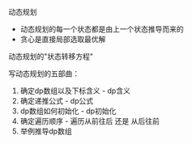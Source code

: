
动态规划

- 动态规划的每一个状态都是由上一个状态推导而来的
- 贪心是直接局部选取最优解


动态规划的"状态转移方程"



写动态规划的五部曲：
1. 确定dp数组以及下标含义   -  dp含义
2. 确定递推公式            -  dp公式
3. dp数组如何初始化        - dp初始化
4. 确定遍历顺序           - 遍历从前往后 还是 从后往前
5. 举例推导dp数组



